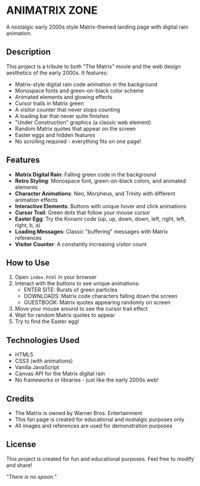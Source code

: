 # ANIMATRIX ZONE

A nostalgic early 2000s style Matrix-themed landing page with digital rain animation.

## Description

This project is a tribute to both "The Matrix" movie and the web design aesthetics of the early 2000s. It features:

- Matrix-style digital rain code animation in the background
- Monospace fonts and green-on-black color scheme
- Animated elements and glowing effects
- Cursor trails in Matrix green
- A visitor counter that never stops counting
- A loading bar that never quite finishes
- "Under Construction" graphics (a classic web element)
- Random Matrix quotes that appear on the screen
- Easter eggs and hidden features
- No scrolling required - everything fits on one page!

## Features

- **Matrix Digital Rain**: Falling green code in the background
- **Retro Styling**: Monospace font, green-on-black colors, and animated elements
- **Character Animations**: Neo, Morpheus, and Trinity with different animation effects
- **Interactive Elements**: Buttons with unique hover and click animations
- **Cursor Trail**: Green dots that follow your mouse cursor
- **Easter Egg**: Try the Konami code (up, up, down, down, left, right, left, right, b, a)
- **Loading Messages**: Classic "buffering" messages with Matrix references
- **Visitor Counter**: A constantly increasing visitor count

## How to Use

1. Open `index.html` in your browser
2. Interact with the buttons to see unique animations:
   - ENTER SITE: Bursts of green particles
   - DOWNLOADS: Matrix code characters falling down the screen
   - GUESTBOOK: Matrix quotes appearing randomly on screen
3. Move your mouse around to see the cursor trail effect
4. Wait for random Matrix quotes to appear
5. Try to find the Easter egg!

## Technologies Used

- HTML5
- CSS3 (with animations)
- Vanilla JavaScript
- Canvas API for the Matrix digital rain
- No frameworks or libraries - just like the early 2000s web!

## Credits

- The Matrix is owned by Warner Bros. Entertainment
- This fan page is created for educational and nostalgic purposes only
- All images and references are used for demonstration purposes

## License

This project is created for fun and educational purposes. Feel free to modify and share!

*"There is no spoon."* 